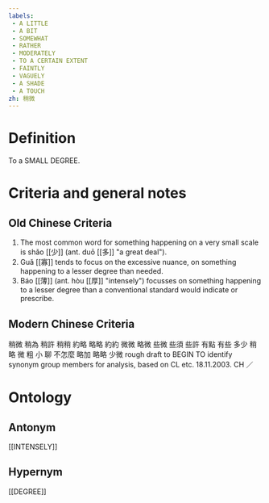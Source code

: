 ```yaml
---
labels: 
 - A LITTLE
 - A BIT
 - SOMEWHAT
 - RATHER
 - MODERATELY
 - TO A CERTAIN EXTENT
 - FAINTLY
 - VAGUELY
 - A SHADE
 - A TOUCH
zh: 稍微
---
```


# Definition
To a SMALL DEGREE.
# Criteria and general notes
## Old Chinese Criteria
1. The most common word for something happening on a very small scale is shǎo [[少]] (ant. duō [[多]] "a great deal").
2. Guǎ [[寡]] tends to focus on the excessive nuance, on something happening to a lesser degree than needed.
3. Báo [[薄]] (ant. hòu [[厚]] "intensely") focusses on something happening to a lesser degree than a conventional standard would indicate or prescribe.
## Modern Chinese Criteria
稍微
稍為
稍許
稍稍
約略
略略
約約
微微
略微
些微
些須
些許
有點
有些
多少
稍
略
微
粗
小
聊
不怎麼
略加
略略
少微
rough draft to BEGIN TO identify synonym group members for analysis, based on CL etc. 18.11.2003. CH ／
# Ontology

## Antonym
[[INTENSELY]]
## Hypernym
[[DEGREE]]